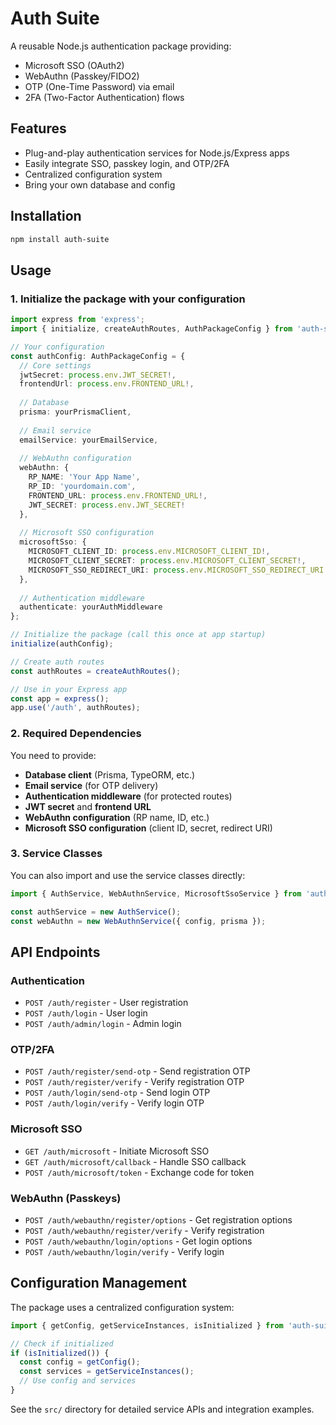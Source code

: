 # Auth Suite

A reusable Node.js authentication package providing:
- Microsoft SSO (OAuth2)
- WebAuthn (Passkey/FIDO2)
- OTP (One-Time Password) via email
- 2FA (Two-Factor Authentication) flows

## Features
- Plug-and-play authentication services for Node.js/Express apps
- Easily integrate SSO, passkey login, and OTP/2FA
- Centralized configuration system
- Bring your own database and config

## Installation
```bash
npm install auth-suite
```

## Usage

### 1. Initialize the package with your configuration
```ts
import express from 'express';
import { initialize, createAuthRoutes, AuthPackageConfig } from 'auth-suite';

// Your configuration
const authConfig: AuthPackageConfig = {
  // Core settings
  jwtSecret: process.env.JWT_SECRET!,
  frontendUrl: process.env.FRONTEND_URL!,
  
  // Database
  prisma: yourPrismaClient,
  
  // Email service
  emailService: yourEmailService,
  
  // WebAuthn configuration
  webAuthn: {
    RP_NAME: 'Your App Name',
    RP_ID: 'yourdomain.com',
    FRONTEND_URL: process.env.FRONTEND_URL!,
    JWT_SECRET: process.env.JWT_SECRET!
  },
  
  // Microsoft SSO configuration
  microsoftSso: {
    MICROSOFT_CLIENT_ID: process.env.MICROSOFT_CLIENT_ID!,
    MICROSOFT_CLIENT_SECRET: process.env.MICROSOFT_CLIENT_SECRET!,
    MICROSOFT_SSO_REDIRECT_URI: process.env.MICROSOFT_SSO_REDIRECT_URI!
  },
  
  // Authentication middleware
  authenticate: yourAuthMiddleware
};

// Initialize the package (call this once at app startup)
initialize(authConfig);

// Create auth routes
const authRoutes = createAuthRoutes();

// Use in your Express app
const app = express();
app.use('/auth', authRoutes);
```

### 2. Required Dependencies
You need to provide:
- **Database client** (Prisma, TypeORM, etc.)
- **Email service** (for OTP delivery)
- **Authentication middleware** (for protected routes)
- **JWT secret** and **frontend URL**
- **WebAuthn configuration** (RP name, ID, etc.)
- **Microsoft SSO configuration** (client ID, secret, redirect URI)

### 3. Service Classes
You can also import and use the service classes directly:
```ts
import { AuthService, WebAuthnService, MicrosoftSsoService } from 'auth-suite';

const authService = new AuthService();
const webAuthn = new WebAuthnService({ config, prisma });
```

## API Endpoints

### Authentication
- `POST /auth/register` - User registration
- `POST /auth/login` - User login
- `POST /auth/admin/login` - Admin login

### OTP/2FA
- `POST /auth/register/send-otp` - Send registration OTP
- `POST /auth/register/verify` - Verify registration OTP
- `POST /auth/login/send-otp` - Send login OTP
- `POST /auth/login/verify` - Verify login OTP

### Microsoft SSO
- `GET /auth/microsoft` - Initiate Microsoft SSO
- `GET /auth/microsoft/callback` - Handle SSO callback
- `POST /auth/microsoft/token` - Exchange code for token

### WebAuthn (Passkeys)
- `POST /auth/webauthn/register/options` - Get registration options
- `POST /auth/webauthn/register/verify` - Verify registration
- `POST /auth/webauthn/login/options` - Get login options
- `POST /auth/webauthn/login/verify` - Verify login

## Configuration Management

The package uses a centralized configuration system:

```ts
import { getConfig, getServiceInstances, isInitialized } from 'auth-suite';

// Check if initialized
if (isInitialized()) {
  const config = getConfig();
  const services = getServiceInstances();
  // Use config and services
}
```

See the `src/` directory for detailed service APIs and integration examples. 